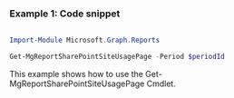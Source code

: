 ### Example 1: Code snippet

```powershell

Import-Module Microsoft.Graph.Reports

Get-MgReportSharePointSiteUsagePage -Period $periodId 

```
This example shows how to use the Get-MgReportSharePointSiteUsagePage Cmdlet.

